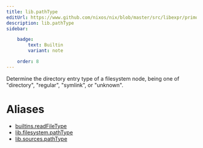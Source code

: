 ```yaml
---
title: lib.pathType
editUrl: https://www.github.com/nixos/nix/blob/master/src/libexpr/primops.cc
description: lib.pathType
sidebar:

    badge:
        text: Builtin
        variant: note

    order: 8
---
```


Determine the directory entry type of a filesystem node, being
one of "directory", "regular", "symlink", or "unknown".


# Aliases

- [builtins.readFileType](/reference/builtinsreadFileType)
- [lib.filesystem.pathType](/reference/libfilesystem.pathType)
- [lib.sources.pathType](/reference/libsources.pathType)


